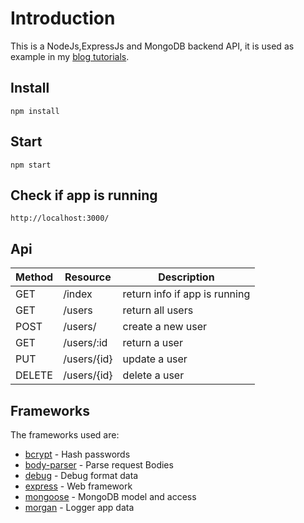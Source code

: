 # Introduction

This is a NodeJs,ExpressJs and MongoDB backend API, it is used as example in my [blog tutorials](https://marcusvieira.tech/2018/12/25/how-to-create-a-docker-image-and-publish-to-docker-hub/).

## Install

```
npm install
```

## Start

```
npm start
```
## Check if app is running

```
http://localhost:3000/
```

## Api

| Method | Resource 		                     | Description                             |
|--------|-----------------------------------|-----------------------------------------|
| GET    | /index                            | return info if app is running           |
| GET    | /users                            | return all users                        |
| POST   | /users/                           | create a new user                       |
| GET	   | /users/:id  	                     | return a user  	                       |
| PUT	   | /users/{id}                       | update a user        	                 |
| DELETE | /users/{id}                       | delete a user      	                   |

## Frameworks

The frameworks used are:

* [bcrypt](https://github.com/kelektiv/node.bcrypt.js) - Hash passwords
* [body-parser](https://github.com/expressjs/body-parser) - Parse request Bodies
* [debug](https://github.com/visionmedia/debug) - Debug format data
* [express](https://github.com/expressjs/express) - Web framework
* [mongoose](https://github.com/Automattic/mongoose) - MongoDB model and access
* [morgan](https://github.com/expressjs/morgan) - Logger app data

